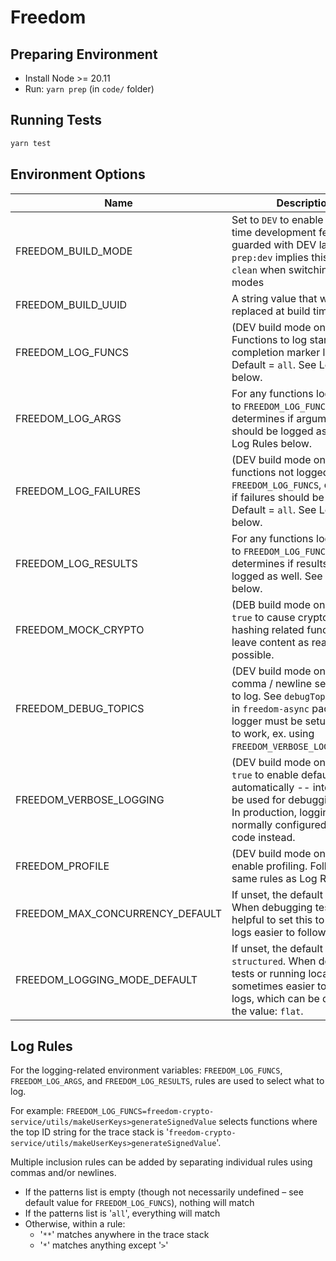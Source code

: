 # Freedom

## Preparing Environment

- Install Node >= 20.11
- Run: `yarn prep` (in `code/` folder)

## Running Tests

```bash
yarn test
```

## Environment Options

| Name | Description |
| --- | --- |
| FREEDOM_BUILD_MODE | Set to `DEV` to enable compile-time development features, guarded with DEV labels.  `yarn prep:dev` implies this.  Use `yarn clean` when switching build modes |
| FREEDOM_BUILD_UUID | A string value that will be replaced at build time. |
| FREEDOM_LOG_FUNCS | (DEV build mode only) Functions to log start and completion marker lines for.  Default = `all`.  See Log Rules below. |
| FREEDOM_LOG_ARGS | For any functions logged due to `FREEDOM_LOG_FUNCS`, determines if argument values should be logged as well. See Log Rules below. |
| FREEDOM_LOG_FAILURES | (DEV build mode only) For any functions not logged due to `FREEDOM_LOG_FUNCS`, determine if failures should be logged.  Default = `all`.  See Log Rules below. |
| FREEDOM_LOG_RESULTS | For any functions logged due to `FREEDOM_LOG_FUNCS`, determines if results should be logged as well. See Log Rules below. |
| FREEDOM_MOCK_CRYPTO | (DEB build mode only) Set to `true` to cause crypto and hashing related functions to leave content as readable as possible. |
| FREEDOM_DEBUG_TOPICS | (DEV build mode only) A comma / newline set of topics to log.  See `debugTopic` function in `freedom-async` package.  A logger must be setup for this to work, ex. using `FREEDOM_VERBOSE_LOGGING=true`. |
| FREEDOM_VERBOSE_LOGGING | (DEV build mode only) Set to `true` to enable default logging automatically -- intended to be used for debugging tests.  In production, logging is normally configured using code instead. |
| FREEDOM_PROFILE | (DEV build mode only) Set to enable profiling.  Follows the same rules as Log Rules. |
| FREEDOM_MAX_CONCURRENCY_DEFAULT | If unset, the default value is `5`.  When debugging tests, it's helpful to set this to `1` to make logs easier to follow. |
| FREEDOM_LOGGING_MODE_DEFAULT | If unset, the default value is `structured`.  When debugging tests or running locally, it's sometimes easier to read flat logs, which can be done using the value: `flat`. |

## Log Rules

For the logging-related environment variables: `FREEDOM_LOG_FUNCS`, `FREEDOM_LOG_ARGS`, and `FREEDOM_LOG_RESULTS`, rules are used to select what to log.

For example: `FREEDOM_LOG_FUNCS=freedom-crypto-service/utils/makeUserKeys>generateSignedValue` selects functions where the top ID string for the trace stack is '`freedom-crypto-service/utils/makeUserKeys>generateSignedValue`'.

Multiple inclusion rules can be added by separating individual rules using commas and/or newlines.

- If the patterns list is empty (though not necessarily undefined – see default value for `FREEDOM_LOG_FUNCS`), nothing will match
- If the patterns list is '`all`', everything will match
- Otherwise, within a rule:
  - '`**`' matches anywhere in the trace stack
  - '`*`' matches anything except '`>`'
